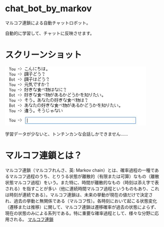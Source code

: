 # chat_bot_by_markov
マルコフ連鎖による自動チャットロボット。

自動的に学習して、チャットに反映させます。

# スクリーンショット

![画像](https://raw.githubusercontent.com/devinoue/chat_bot_by_markov/master/WS000012.JPG)

学習データが少ないと、トンチンカンな会話しかできません……


# マルコフ連鎖とは？
マルコフ連鎖（マルコフれんさ、英: Markov chain）とは、確率過程の一種であるマルコフ過程のうち、とりうる状態が離散的（有限または可算）なもの（離散状態マルコフ過程）をいう。また特に、時間が離散的なもの（時刻は添え字で表される）を指すことが多い（他に連続時間マルコフ過程というものもあり、これは時刻が連続である）。マルコフ連鎖は、未来の挙動が現在の値だけで決定され、過去の挙動と無関係である（マルコフ性）。各時刻において起こる状態変化（遷移または推移）に関して、マルコフ連鎖は遷移確率が過去の状態によらず、現在の状態のみによる系列である。特に重要な確率過程として、様々な分野に応用される。
[マルコフ連鎖](https://ja.wikipedia.org/wiki/%E3%83%9E%E3%83%AB%E3%82%B3%E3%83%95%E9%80%A3%E9%8E%96)


